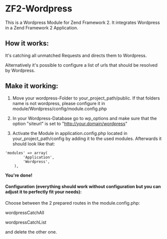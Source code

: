 # ZF2-Wordpress
This is a Wordpress Module for Zend Framework 2. It integrates Wordpress in a Zend Framework 2 Application.

## How it works:
It's catching all unmatched Requests and directs them to Wordpress.

Alternatively it's possible to configure a list of urls that should be resolved by Wordpress.

## Make it working:

1. Move your wordpress-Folder to your_project_path/public. If that folders name is not wordpress, please configure it in module/Wordpress/config/module.config.php

2. In your Wordpress-Database go to wp_options and make sure that the option "siteurl" is set to "http://your.domain/wordpress"

3. Activate the Module in application.config.php located in your_project_path/config by adding it to the used modules. Afterwards it should look like that:
```
'modules' => array(
        'Application',
        'Wordpress',
    ),
```
**You're done!**

#### Configuration (everything should work without configuration but you can adjust it to perfectly fit your needs):
Choose between the 2 prepared routes in the module.config.php:

wordpressCatchAll

wordpressCatchList

and delete the other one.
